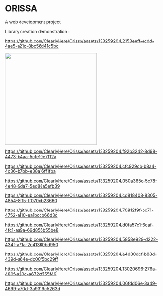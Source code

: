# ORISSA

A web development project

Library creation demonstration :

https://github.com/ClearlyHere/Orissa/assets/133259204/2153eeff-ecdd-4ae5-a21c-8bc56d41c5bc

<img src="https://github.com/ClearlyHere/Orissa/assets/133259204/c540e4b6-20e2-4b48-b028-ed96705d08a5" width="300">

https://github.com/ClearlyHere/Orissa/assets/133259204/f92b3242-8d98-4473-b4aa-5cfe10e7f12a

https://github.com/ClearlyHere/Orissa/assets/133259204/cfc929cb-b8a4-4c36-b7bb-e38a16ff1fba

https://github.com/ClearlyHere/Orissa/assets/133259204/050a365c-5c78-4e48-9da7-5ed88a5efb39

https://github.com/ClearlyHere/Orissa/assets/133259204/cd818408-8305-4854-8ff5-ff070db23660

https://github.com/ClearlyHere/Orissa/assets/133259204/70812f9f-bc71-4752-a110-ea1bccb66d3c

https://github.com/ClearlyHere/Orissa/assets/133259204/d0fa57c1-6caf-4fc1-aa9a-69d856b55be8

https://github.com/ClearlyHere/Orissa/assets/133259204/5858e929-d222-434f-a71a-2c41360bd950

https://github.com/ClearlyHere/Orissa/assets/133259204/a4d30dcf-b88d-439d-a64e-dc00f5bc29ff

https://github.com/ClearlyHere/Orissa/assets/133259204/13020696-276a-480f-a20c-a672cf155f49

https://github.com/ClearlyHere/Orissa/assets/133259204/06fdd06e-3a49-4699-a70d-3a9319c5263d

